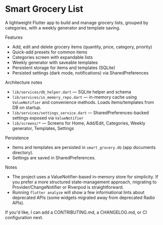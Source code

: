 # Smart Grocery List

A lightweight Flutter app to build and manage grocery lists, grouped by categories, with a weekly generator and template saving.

Features
 - Add, edit and delete grocery items (quantity, price, category, priority)
 - Quick-add presets for common items
 - Categories screen with expandable lists
 - Weekly generator with saveable templates
 - Persistent storage for items and templates (SQLite)
 - Persisted settings (dark mode, notifications) via SharedPreferences


Architecture notes
 - `lib/services/db_helper.dart` — SQLite helper and schema
 - `lib/services/in_memory_repo.dart` — in-memory cache using `ValueNotifier` and convenience methods. Loads items/templates from DB on startup.
 - `lib/services/settings_service.dart` — SharedPreferences-backed settings exposed via `ValueNotifier`
 - `lib/screens/*` — Screens for Home, Add/Edit, Categories, Weekly generator, Templates, Settings

Persistence
 - Items and templates are persisted in `smart_grocery.db` (app documents directory).
 - Settings are saved in SharedPreferences.

Notes
 - The project uses a ValueNotifier-based in-memory store for simplicity. If you prefer a more structured state-management approach, migrating to Provider/ChangeNotifier or Riverpod is straightforward.
 - Running `flutter analyze` will show a few informational lints about deprecated APIs (some widgets migrated away from deprecated Radio APIs).

If you'd like, I can add a CONTRIBUTING.md, a CHANGELOG.md, or CI configuration next.
